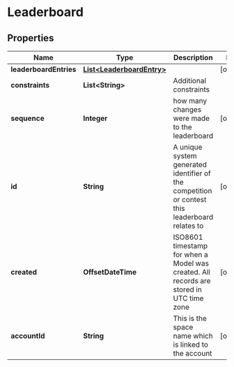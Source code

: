 

# Leaderboard


## Properties

| Name | Type | Description | Notes |
|------------ | ------------- | ------------- | -------------|
|**leaderboardEntries** | [**List&lt;LeaderboardEntry&gt;**](LeaderboardEntry.md) |  |  [optional] |
|**constraints** | **List&lt;String&gt;** | Additional constraints |  |
|**sequence** | **Integer** | how many changes were made to the leaderboard |  [optional] |
|**id** | **String** | A unique system generated identifier of the competition or contest this leaderboard relates to |  [optional] |
|**created** | **OffsetDateTime** | ISO8601 timestamp for when a Model was created. All records are stored in UTC time zone |  [optional] |
|**accountId** | **String** | This is the space name which is linked to the account |  [optional] |




